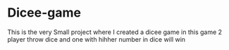 # Dicee-game
This is the very Small project where I created a dicee game
in this game 2 player throw dice and one with hihher number in dice will win

